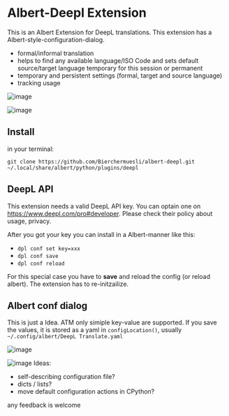 # Albert-Deepl Extension
This is an Albert Extension for DeepL translations. This extension has a Albert-style-configuration-dialog. 

 - formal/informal translation
 - helps to find any available language/ISO Code and sets default source/target language temporary for this session or permanent
 - temporary and persistent settings (formal, target and source language)
 - tracking usage
 

![image](https://user-images.githubusercontent.com/13567009/227779234-02ff9f86-e606-4d0d-bb46-4fa75bb2a89c.png)


![image](https://user-images.githubusercontent.com/13567009/227779596-e7392593-ae97-4c89-b0e6-0039c440ec7d.png)

## Install
in your terminal: 
```
git clone https://github.com/Bierchermuesli/albert-deepl.git  ~/.local/share/albert/python/plugins/deepl
```

## DeepL API
This extension needs a valid DeepL API key. You can optain one on https://www.deepl.com/pro#developer. Please check their policy about usage, privacy. 

After you got your key you can install in a Albert-manner like this:
 - `dpl conf set key=xxx`
 - `dpl conf save`
 - `dpl conf reload`

For this special case you have to **save** and reload the config (or reload albert). The extension has to re-initzailize. 

## Albert conf dialog
This is just a Idea. ATM only simiple key-value are supported. If you save the values, it is stored as a yaml in `configLocation()`, usually `~/.config/albert/DeepL Translate.yaml`

![image](https://user-images.githubusercontent.com/13567009/227781225-a64f454c-395d-4d2c-840d-41b45d02bcd1.png)


![image](https://user-images.githubusercontent.com/13567009/227779754-7ce5887b-6690-4394-8b96-f1e72f0a55e3.png)
Ideas:
  - self-describing configuration file?
  - dicts / lists?
  - move default configuration actions in CPython?

any feedback is welcome

